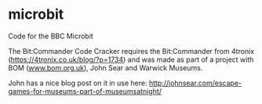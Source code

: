 # microbit
Code for the BBC Microbit

The Bit:Commander Code Cracker requires the Bit:Commander from 4tronix (https://4tronix.co.uk/blog/?p=1734) and was made as part of a project with BOM (www.bom.org.uk), John Sear and Warwick Museums.

John has a nice blog post on it in use here:
http://johnsear.com/escape-games-for-museums-part-of-museumsatnight/
